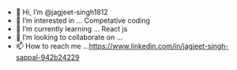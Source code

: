 - 👋 Hi, I’m @jagjeet-singh1812
- 👀 I’m interested in ... Competative coding 
- 🌱 I’m currently learning ... React js
- 💞️ I’m looking to collaborate on ...
- 📫 How to reach me ...https://www.linkedin.com/in/jagjeet-singh-sappal-942b24229

<!---
jagjeet-singh1812/jagjeet-singh1812 is a ✨ special ✨ repository because its `README.md` (this file) appears on your GitHub profile.
You can click the Preview link to take a look at your changes.
--->
